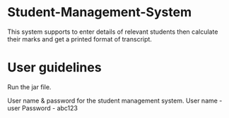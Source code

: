 # Student-Management-System
This system supports to enter details of relevant students then calculate their marks and get a printed format of transcript.


# User guidelines
Run the jar file.

User name & password for the student management system.
    User name - user
    Password - abc123
